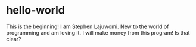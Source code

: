 # hello-world
This is the beginning!
I am Stephen Lajuwomi. New to the world of programming and am loving it. I will make money from this program! Is that clear?
